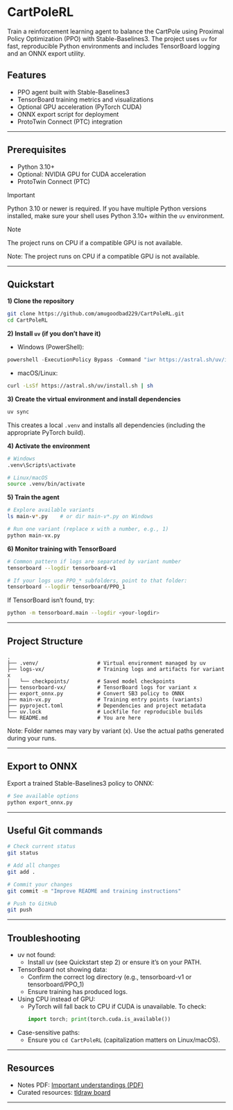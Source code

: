 # CartPoleRL

Train a reinforcement learning agent to balance the CartPole using Proximal Policy Optimization (PPO) with Stable-Baselines3. The project uses `uv` for fast, reproducible Python environments and includes TensorBoard logging and an ONNX export utility.

## Features

- PPO agent built with Stable-Baselines3
- TensorBoard training metrics and visualizations
- Optional GPU acceleration (PyTorch CUDA)
- ONNX export script for deployment
- ProtoTwin Connect (PTC) integration

---

## Prerequisites

- Python 3.10+
- Optional: NVIDIA GPU for CUDA acceleration
- ProtoTwin Connect (PTC)
> [!IMPORTANT]
> Python 3.10 or newer is required. If you have multiple Python versions installed, make sure your shell uses Python 3.10+ within the `uv` environment.

> [!NOTE]
> The project runs on CPU if a compatible GPU is not available.

Note: The project runs on CPU if a compatible GPU is not available.

---

## Quickstart

**1) Clone the repository**
```bash
git clone https://github.com/amugoodbad229/CartPoleRL.git
cd CartPoleRL
```

**2) Install `uv` (if you don’t have it)**
- Windows (PowerShell):
```powershell
powershell -ExecutionPolicy Bypass -Command "iwr https://astral.sh/uv/install.ps1 -UseBasicParsing | iex"
```
- macOS/Linux:
```bash
curl -LsSf https://astral.sh/uv/install.sh | sh
```

**3) Create the virtual environment and install dependencies**
```bash
uv sync
```
This creates a local `.venv` and installs all dependencies (including the appropriate PyTorch build).

**4) Activate the environment**
```bash
# Windows
.venv\Scripts\activate

# Linux/macOS
source .venv/bin/activate
```

**5) Train the agent**
```bash
# Explore available variants
ls main-v*.py    # or dir main-v*.py on Windows

# Run one variant (replace x with a number, e.g., 1)
python main-vx.py
```

**6) Monitor training with TensorBoard**
```bash
# Common pattern if logs are separated by variant number
tensorboard --logdir tensorboard-v1

# If your logs use PPO_* subfolders, point to that folder:
tensorboard --logdir tensorboard/PPO_1
```
If TensorBoard isn’t found, try:
```bash
python -m tensorboard.main --logdir <your-logdir>
```

---

## Project Structure

```text
.
├── .venv/                   # Virtual environment managed by uv
├── logs-vx/                 # Training logs and artifacts for variant x
│   └── checkpoints/         # Saved model checkpoints
├── tensorboard-vx/          # TensorBoard logs for variant x
├── export_onnx.py           # Convert SB3 policy to ONNX
├── main-vx.py               # Training entry points (variants)
├── pyproject.toml           # Dependencies and project metadata
├── uv.lock                  # Lockfile for reproducible builds
└── README.md                # You are here
```

Note: Folder names may vary by variant (x). Use the actual paths generated during your runs.

---

## Export to ONNX

Export a trained Stable-Baselines3 policy to ONNX:
```bash
# See available options
python export_onnx.py
```
---

## Useful Git commands

```bash
# Check current status
git status

# Add all changes
git add .

# Commit your changes
git commit -m "Improve README and training instructions"

# Push to GitHub
git push
```

---

## Troubleshooting

- uv not found:
  - Install uv (see Quickstart step 2) or ensure it’s on your PATH.
- TensorBoard not showing data:
  - Confirm the correct log directory (e.g., tensorboard-v1 or tensorboard/PPO_1)
  - Ensure training has produced logs.
- Using CPU instead of GPU:
  - PyTorch will fall back to CPU if CUDA is unavailable. To check:
    ```python
    import torch; print(torch.cuda.is_available())
    ```
- Case-sensitive paths:
  - Ensure you `cd CartPoleRL` (capitalization matters on Linux/macOS).

---

## Resources

- Notes PDF: [Important understandings (PDF)](https://jumpshare.com/share/5R2Vt26zIvwhY93lSeQS)
- Curated resources: [tldraw board](https://www.tldraw.com/f/T6oHe2VW4S5P4fRhE0Aqv?d=v-941.3915.2132.1013.0Nu4aCQvq1Lg7bbzkZt0N)

---

